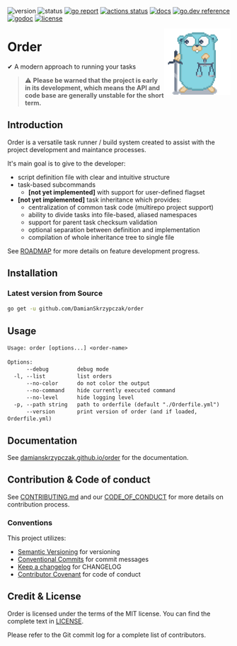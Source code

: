 ![version](https://img.shields.io/badge/version-0.1.0-yellow.svg)
![status](https://img.shields.io/badge/status-beta-yellowgreen.svg)
[![go report](https://goreportcard.com/badge/github.com/DamianSkrzypczak/order)](https://goreportcard.com/report/github.com/DamianSkrzypczak/order)
[![actions status](https://github.com/DamianSkrzypczak/order/workflows/Testing/badge.svg)](https://github.com/DamianSkrzypczak/order/actions)
[![docs](https://img.shields.io/badge/docs-reference-%234DB6AC)](https://damianskrzypczak.github.io/order)
[![go.dev reference](https://img.shields.io/badge/go.dev-reference-007d9c)](https://pkg.go.dev/github.com/DamianSkrzypczak/order)
[![godoc](https://godoc.org/github.com/DamianSkrzypczak/order?status.svg)](http://godoc.org/github.com/DamianSkrzypczak/order)
[![license](https://img.shields.io/badge/License-MIT-blue.svg)](https://github.com/DamianSkrzypczak/order/blob/master/LICENSE)


<img align="right" height="150px" src="https://raw.githubusercontent.com/DamianSkrzypczak/order/master/media/Ordy.png">

# Order
✔ A modern approach to running your tasks

> :warning: **Please be warned that the project is early in its development, which means the API and code base are generally unstable for the short term.**

## Introduction

Order is a versatile task runner / build system created to assist with the project development and maintance processes.

It's main goal is to give to the developer:
- script definition file with clear and intuitive structure
- task-based subcommands
    - **[not yet implemented]** with support for user-defined flagset
- **[not yet implemented]** task inheritance which provides:
    - centralization of common task code (multirepo project support)
    - ability to divide tasks into file-based, aliased namespaces
    - support for parent task checksum validation
    - optional separation between definition and implementation
    - compilation of whole inheritance tree to single file

See [ROADMAP](https://damianskrzypczak.github.io/order/roadmap/) for more details on feature development progress.

## Installation
### Latest version from Source
```bash
go get -u github.com/DamianSkrzypczak/order
```

## Usage
```
Usage: order [options...] <order-name>

Options:
      --debug         debug mode
  -l, --list          list orders
      --no-color      do not color the output
      --no-command    hide currently executed command
      --no-level      hide logging level
  -p, --path string   path to orderfile (default "./Orderfile.yml")
      --version       print version of order (and if loaded, Orderfile.yml)
```

## Documentation
See [damianskrzypczak.github.io/order](https://damianskrzypczak.github.io/order/) for the documentation.

## Contribution & Code of conduct
See [CONTRIBUTING.md](CONTRIBUTING.md)
and our [CODE_OF_CONDUCT](CODE_OF_CONDUCT.md) for more details on contribution process.

### Conventions
This project utilizes:
- [Semantic Versioning](https://semver.org/spec/v2.0.0.html) for versioning
- [Conventional Commits](https://www.conventionalcommits.org/en/v1.0.0/) for commit messages
- [Keep a changelog](https://keepachangelog.com/en/1.0.0/) for CHANGELOG
- [Contributor Covenant](https://www.contributor-covenant.org) for code of conduct

## Credit & License
Order is licensed under the terms of the MIT license. You can find the complete text in [LICENSE](LICENSE).

Please refer to the Git commit log for a complete list of contributors.